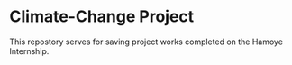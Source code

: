 # Climate-Change Project
This repostory serves for saving project works completed on the Hamoye Internship.
